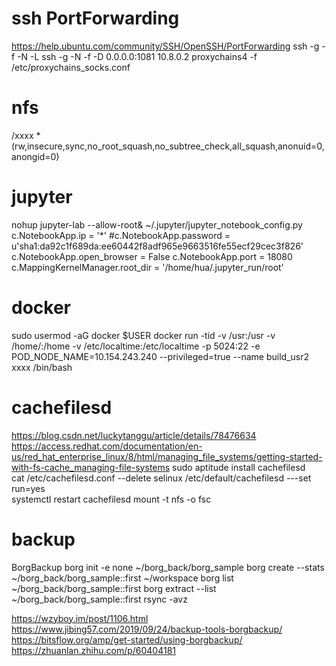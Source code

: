 # ssh PortForwarding
https://help.ubuntu.com/community/SSH/OpenSSH/PortForwarding
ssh -g -f -N -L 
ssh -g -N -f -D 0.0.0.0:1081 10.8.0.2
proxychains4 -f /etc/proxychains_socks.conf 


# nfs
/xxxx  *(rw,insecure,sync,no_root_squash,no_subtree_check,all_squash,anonuid=0,anongid=0)

# jupyter
nohup jupyter-lab --allow-root&
~/.jupyter/jupyter_notebook_config.py
c.NotebookApp.ip = '*'
#c.NotebookApp.password = u'sha1:da92c1f689da:ee60442f8adf965e9663516fe55ecf29cec3f826'
c.NotebookApp.open_browser = False
c.NotebookApp.port = 18080
c.MappingKernelManager.root_dir = '/home/hua/.jupyter_run/root' 

# docker
sudo usermod -aG docker $USER
docker run -tid -v /usr:/usr -v /home/:/home -v /etc/localtime:/etc/localtime  -p 5024:22 -e POD_NODE_NAME=10.154.243.240  --privileged=true --name build_usr2 xxxx /bin/bash

# cachefilesd
https://blog.csdn.net/luckytanggu/article/details/78476634  
https://access.redhat.com/documentation/en-us/red_hat_enterprise_linux/8/html/managing_file_systems/getting-started-with-fs-cache_managing-file-systems 
sudo aptitude  install cachefilesd  
cat /etc/cachefilesd.conf  --delete selinux 
/etc/default/cachefilesd  ---set run=yes  
systemctl restart cachefilesd 
mount -t nfs -o fsc 

# backup
BorgBackup
 borg init  -e none ~/borg_back/borg_sample
 borg create --stats ~/borg_back/borg_sample::first ~/workspace
 borg list ~/borg_back/borg_sample::first
 borg extract --list ~/borg_back/borg_sample::first
 rsync -avz <repo-name> <remote-matchine>

https://wzyboy.im/post/1106.html
https://www.jibing57.com/2019/09/24/backup-tools-borgbackup/ 
https://bitsflow.org/amp/get-started/using-borgbackup/
https://zhuanlan.zhihu.com/p/60404181
